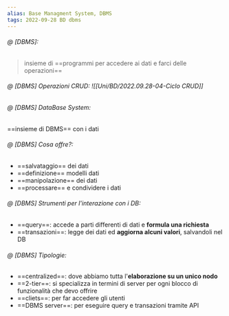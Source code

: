 ```yaml
---
alias: Base Managment System, DBMS 
tags: 2022-09-28 BD dbms
---
```


###### @ [DBMS]:
> insieme di ==programmi per accedere ai dati e farci delle operazioni==
<!--ID: 1670236971159-->


###### @ [DBMS] Operazioni CRUD: ![[Uni/BD/2022.09.28-04-Ciclo CRUD]]

###### @ [DBMS] DataBase System:
 ==insieme di DBMS== con i dati
<!--ID: 1670236971164-->


###### @ [DBMS] Cosa offre?:
- ==salvataggio== dei dati
- ==definizione== modelli dati
- ==manipolazione== dei dati
- ==processare== e condividere i dati
<!--ID: 1670236971167-->


###### @ [DBMS] Strumenti per l'interazione con i DB:
- ==query==: accede a parti differenti di dati e **formula una richiesta**
- ==transazioni==: legge dei dati ed **aggiorna alcuni valori**, salvandoli nel DB
<!--ID: 1670236971170-->


###### @ [DBMS] Tipologie:
- ==centralized==: dove abbiamo tutta l'**elaborazione su un unico nodo**
- ==2-tier==: si specializza in termini di server per ogni blocco di funzionalità che devo offrire
- ==cliets==: per far accedere gli utenti
- ==DBMS server==: per eseguire query e transazioni tramite API
<!--ID: 1670236971175-->
